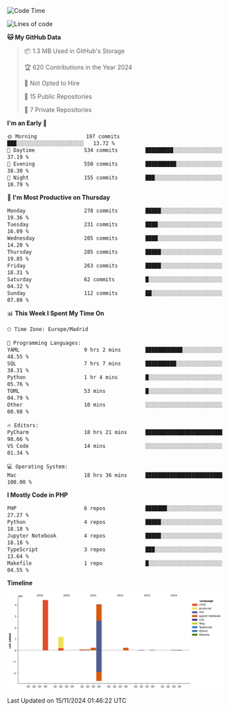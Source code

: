 <!--START_SECTION:waka-->
![Code Time](http://img.shields.io/badge/Code%20Time-468%20hrs%2058%20mins-blue)

![Lines of code](https://img.shields.io/badge/From%20Hello%20World%20I%27ve%20Written-10.4%20million%20lines%20of%20code-blue)

**🐱 My GitHub Data** 

> 📦 1.3 MB Used in GitHub's Storage 
 > 
> 🏆 620 Contributions in the Year 2024
 > 
> 🚫 Not Opted to Hire
 > 
> 📜 15 Public Repositories 
 > 
> 🔑 7 Private Repositories 
 > 
**I'm an Early 🐤** 

```text
🌞 Morning                197 commits         ███░░░░░░░░░░░░░░░░░░░░░░   13.72 % 
🌆 Daytime                534 commits         █████████░░░░░░░░░░░░░░░░   37.19 % 
🌃 Evening                550 commits         ██████████░░░░░░░░░░░░░░░   38.30 % 
🌙 Night                  155 commits         ███░░░░░░░░░░░░░░░░░░░░░░   10.79 % 
```
📅 **I'm Most Productive on Thursday** 

```text
Monday                   278 commits         █████░░░░░░░░░░░░░░░░░░░░   19.36 % 
Tuesday                  231 commits         ████░░░░░░░░░░░░░░░░░░░░░   16.09 % 
Wednesday                205 commits         ████░░░░░░░░░░░░░░░░░░░░░   14.28 % 
Thursday                 285 commits         █████░░░░░░░░░░░░░░░░░░░░   19.85 % 
Friday                   263 commits         █████░░░░░░░░░░░░░░░░░░░░   18.31 % 
Saturday                 62 commits          █░░░░░░░░░░░░░░░░░░░░░░░░   04.32 % 
Sunday                   112 commits         ██░░░░░░░░░░░░░░░░░░░░░░░   07.80 % 
```


📊 **This Week I Spent My Time On** 

```text
🕑︎ Time Zone: Europe/Madrid

💬 Programming Languages: 
YAML                     9 hrs 2 mins        ████████████░░░░░░░░░░░░░   48.55 % 
SQL                      7 hrs 7 mins        ██████████░░░░░░░░░░░░░░░   38.31 % 
Python                   1 hr 4 mins         █░░░░░░░░░░░░░░░░░░░░░░░░   05.76 % 
TOML                     53 mins             █░░░░░░░░░░░░░░░░░░░░░░░░   04.79 % 
Other                    10 mins             ░░░░░░░░░░░░░░░░░░░░░░░░░   00.98 % 

🔥 Editors: 
PyCharm                  18 hrs 21 mins      █████████████████████████   98.66 % 
VS Code                  14 mins             ░░░░░░░░░░░░░░░░░░░░░░░░░   01.34 % 

💻 Operating System: 
Mac                      18 hrs 36 mins      █████████████████████████   100.00 % 
```

**I Mostly Code in PHP** 

```text
PHP                      6 repos             ███████░░░░░░░░░░░░░░░░░░   27.27 % 
Python                   4 repos             █████░░░░░░░░░░░░░░░░░░░░   18.18 % 
Jupyter Notebook         4 repos             █████░░░░░░░░░░░░░░░░░░░░   18.18 % 
TypeScript               3 repos             ███░░░░░░░░░░░░░░░░░░░░░░   13.64 % 
Makefile                 1 repo              █░░░░░░░░░░░░░░░░░░░░░░░░   04.55 % 
```



**Timeline**

![Lines of Code chart](https://raw.githubusercontent.com/danisoronellas/danisoronellas/main/assets/bar_graph.png)


 Last Updated on 15/11/2024 01:46:22 UTC
<!--END_SECTION:waka-->
